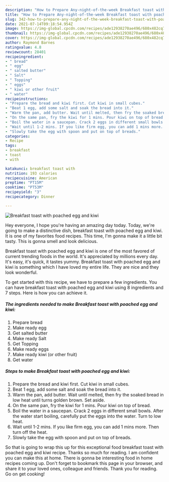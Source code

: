 ```yaml
---
description: "How to Prepare Any-night-of-the-week Breakfast toast with poached egg and kiwi"
title: "How to Prepare Any-night-of-the-week Breakfast toast with poached egg and kiwi"
slug: 342-how-to-prepare-any-night-of-the-week-breakfast-toast-with-poached-egg-and-kiwi
date: 2021-07-14T09:18:54.954Z
image: https://img-global.cpcdn.com/recipes/ade12938270ae496/680x482cq70/breakfast-toast-with-poached-egg-and-kiwi-recipe-main-photo.jpg
thumbnail: https://img-global.cpcdn.com/recipes/ade12938270ae496/680x482cq70/breakfast-toast-with-poached-egg-and-kiwi-recipe-main-photo.jpg
cover: https://img-global.cpcdn.com/recipes/ade12938270ae496/680x482cq70/breakfast-toast-with-poached-egg-and-kiwi-recipe-main-photo.jpg
author: Raymond Barnes
ratingvalue: 4.8
reviewcount: 28401
recipeingredient:
- " bread"
- " egg"
- " salted butter"
- " Salt"
- " Topping"
- " eggs"
- " kiwi or other fruit"
- " water"
recipeinstructions:
- "Prepare the bread and kiwi first. Cut kiwi in small cubes."
- "Beat 1 egg, add some salt and soak the bread into it."
- "Warm the pan, add butter. Wait until melted, then fry the soaked bread in low heat until turns golden brown. Set aside."
- "On the same pan, fry the kiwi for 1 mins. Pour kiwi on top of bread."
- "Boil the water in a saucepan. Crack 2 eggs in different small bowls. After the water start boiling, carefully put the eggs into the water. Turn to low heat."
- "Wait until 1-2 mins. If you like firm egg, you can add 1 mins more. Then turn off the heat."
- "Slowly take the egg with spoon and put on top of breads."
categories:
- Recipe
tags:
- breakfast
- toast
- with

katakunci: breakfast toast with 
nutrition: 193 calories
recipecuisine: American
preptime: "PT15M"
cooktime: "PT53M"
recipeyield: "3"
recipecategory: Dinner

---
```



![Breakfast toast with poached egg and kiwi](https://img-global.cpcdn.com/recipes/ade12938270ae496/680x482cq70/breakfast-toast-with-poached-egg-and-kiwi-recipe-main-photo.jpg)

Hey everyone, I hope you're having an amazing day today. Today, we're going to make a distinctive dish, breakfast toast with poached egg and kiwi. It is one of my favorites food recipes. This time, I'm gonna make it a little bit tasty. This is gonna smell and look delicious.



Breakfast toast with poached egg and kiwi is one of the most favored of current trending foods in the world. It's appreciated by millions every day. It's easy, it's quick, it tastes yummy. Breakfast toast with poached egg and kiwi is something which I have loved my entire life. They are nice and they look wonderful.


To get started with this recipe, we have to prepare a few ingredients. You can have breakfast toast with poached egg and kiwi using 8 ingredients and 7 steps. Here is how you can achieve it.

<!--inarticleads1-->

##### The ingredients needed to make Breakfast toast with poached egg and kiwi:

1. Prepare  bread
1. Make ready  egg
1. Get  salted butter
1. Make ready  Salt
1. Get  Topping
1. Make ready  eggs
1. Make ready  kiwi (or other fruit)
1. Get  water




<!--inarticleads2-->

##### Steps to make Breakfast toast with poached egg and kiwi:

1. Prepare the bread and kiwi first. Cut kiwi in small cubes.
1. Beat 1 egg, add some salt and soak the bread into it.
1. Warm the pan, add butter. Wait until melted, then fry the soaked bread in low heat until turns golden brown. Set aside.
1. On the same pan, fry the kiwi for 1 mins. Pour kiwi on top of bread.
1. Boil the water in a saucepan. Crack 2 eggs in different small bowls. After the water start boiling, carefully put the eggs into the water. Turn to low heat.
1. Wait until 1-2 mins. If you like firm egg, you can add 1 mins more. Then turn off the heat.
1. Slowly take the egg with spoon and put on top of breads.




So that is going to wrap this up for this exceptional food breakfast toast with poached egg and kiwi recipe. Thanks so much for reading. I am confident you can make this at home. There is gonna be interesting food in home recipes coming up. Don't forget to bookmark this page in your browser, and share it to your loved ones, colleague and friends. Thank you for reading. Go on get cooking!

